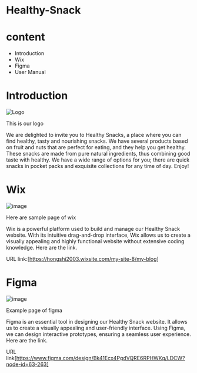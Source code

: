 # Healthy-Snack
<h1>content</h1> 
 <ul>
  <li>Introduction</li>
  <li>Wix</li>
  <li>Figma</li>
  <li>User Manual</li>
  </ul>
  
  # Introduction
![Logo](https://github.com/Jiazhen222/Healthy-Snack/assets/173336505/f967d01b-2696-46b4-87bc-068419612089) 

This is our logo

We are delighted to invite you to Healthy Snacks, a place where you can find healthy, tasty and nourishing snacks. We have several products based on fruit and nuts that are perfect for eating, and they help you get healthy. These snacks are made from pure natural ingredients, thus combining good taste with healthy. We have a wide range of options for you; there are quick snacks in pocket packs and exquisite collections for any time of day. Enjoy!

# Wix
![image](https://github.com/Jiazhen222/Healthy-Snack/assets/173336505/d8506916-1fb4-42db-bd00-14720aed67ef)

Here are sample page of wix

Wix is a powerful platform used to build and manage our Healthy Snack website. With its intuitive drag-and-drop interface, Wix allows us to create a visually appealing and highly functional website without extensive coding knowledge. Here are the link.

URL link:[https://hongshi2003.wixsite.com/my-site-8/my-blog]

# Figma

![image](https://github.com/Jiazhen222/snack/assets/173336505/d2c9c87c-a0a5-4c6e-bc27-b49ade3a51c3)

Example page of figma

Figma is an essential tool in designing our Healthy Snack website. It allows us to create a visually appealing and user-friendly interface. Using Figma, we can design interactive prototypes, ensuring a seamless user experience. Here are the link.

URL link[https://www.figma.com/design/Bk41Ecx4PgdVQRE6RPHWKq/LDCW?node-id=63-263]


